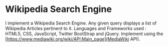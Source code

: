 # Wikipedia Search Engine
I implement a Wikipedia Search Engine. Any given query displays a list of Wikipedia Articles pertinent to it. Languages and Frameworks used : HTML5, CSS, JavaScript, Twitter BootStrap and jQuery. Implement using the [https://www.mediawiki.org/wiki/API:Main_page](MediaWiki API). 

